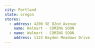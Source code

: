 ```yaml
---
city: Portland
state: oregon
stores:
  - address: 4200 SE 82nd Avenue
    name: Walmart - COMING SOON
  - name: Walmart - COMING SOON
    address: 1123 Hayden Meadows Drive
---
```

